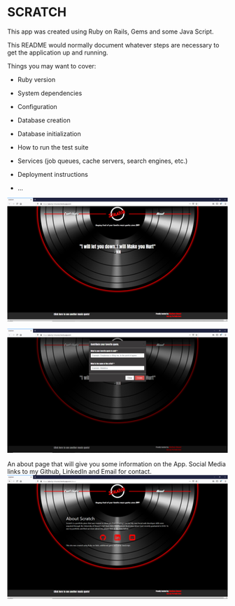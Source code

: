 # SCRATCH

This app was created using Ruby on Rails, Gems and some Java Script.

This README would normally document whatever steps are necessary to get the
application up and running.

Things you may want to cover:

* Ruby version

* System dependencies

* Configuration

* Database creation

* Database initialization

* How to run the test suite

* Services (job queues, cache servers, search engines, etc.)

* Deployment instructions

* ...

![Scratch Image 1](https://github.com/spiraldown/scratch/blob/master/scratch1.jpg?raw=true)

![Scratch Image 2](https://github.com/spiraldown/scratch/blob/master/scratch2.jpg?raw=true)

An about page that will give you some information on the App. Social Media links to my Github, LinkedIn and Email for contact. 
![Scratch Image 3](https://github.com/spiraldown/scratch/blob/master/scratch3.jpg?raw=true)
